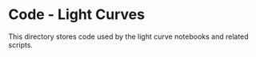 # Code - Light Curves

This directory stores code used by the light curve notebooks and related scripts.
